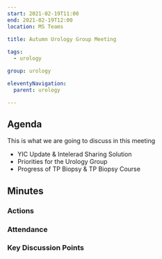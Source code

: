```yaml
---
start: 2021-02-19T11:00
end: 2021-02-19T12:00
location: MS Teams
 
title: Autumn Urology Group Meeting

tags:
  - urology

group: urology

eleventyNavigation:
  parent: urology

---
```


## Agenda

This is what we are going to discuss in this meeting

* YIC Update & Intelerad Sharing Solution
* Priorities for the Urology Group 
* Progress of TP Biopsy & TP Biopsy Course

## Minutes

### Actions

### Attendance

### Key Discussion Points
